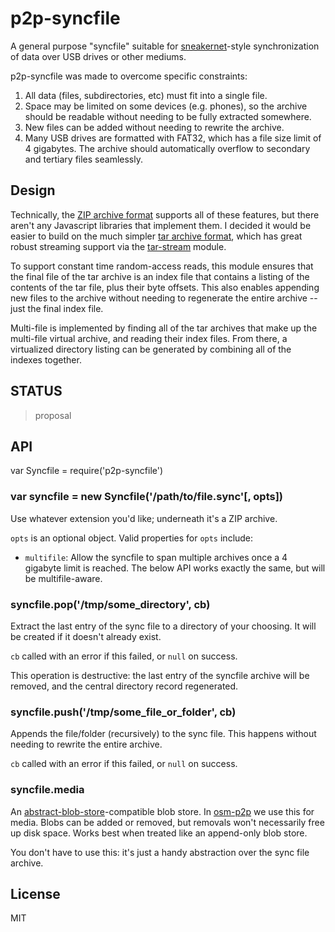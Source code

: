 # p2p-syncfile

A general purpose "syncfile" suitable for [sneakernet](...)-style synchronization of data over USB drives or other mediums.

p2p-syncfile was made to overcome specific constraints:

1. All data (files, subdirectories, etc) must fit into a single file.
2. Space may be limited on some devices (e.g. phones), so the archive should be readable without needing to be fully extracted somewhere.
3. New files can be added without needing to rewrite the archive.
4. Many USB drives are formatted with FAT32, which has a file size limit of 4 gigabytes. The archive should automatically overflow to secondary and tertiary files seamlessly.

## Design

Technically, the [ZIP archive format](https://en.wikipedia.org/wiki/ZIP_(file_format)) supports all of these features, but there aren't any Javascript libraries that implement them. I decided it would be easier to build on the much simpler [tar archive format](https://en.wikipedia.org/wiki/Tar_%28computing%29), which has great robust streaming support via the [tar-stream](https://github.com/mafintosh/tar-stream) module.

To support constant time random-access reads, this module ensures that the final file of the tar archive is an index file that contains a listing of the contents of the tar file, plus their byte offsets. This also enables appending new files to the archive without needing to regenerate the entire archive -- just the final index file.

Multi-file is implemented by finding all of the tar archives that make up the multi-file virtual archive, and reading their index files. From there, a virtualized directory listing can be generated by combining all of the indexes together.

## STATUS

> proposal

## API

var Syncfile = require('p2p-syncfile')

### var syncfile = new Syncfile('/path/to/file.sync'[, opts])

Use whatever extension you'd like; underneath it's a ZIP archive.

`opts` is an optional object. Valid properties for `opts` include:

- `multifile`: Allow the syncfile to span multiple archives once a 4 gigabyte limit is reached. The below API works exactly the same, but will be multifile-aware.

### syncfile.pop('/tmp/some_directory', cb)

Extract the last entry of the sync file to a directory of your choosing. It will be created if it doesn't already exist.

`cb` called with an error if this failed, or `null` on success.

This operation is destructive: the last entry of the syncfile archive will be removed, and the central directory record regenerated.

### syncfile.push('/tmp/some_file_or_folder', cb)

Appends the file/folder (recursively) to the sync file. This happens without needing to rewrite the entire archive.

`cb` called with an error if this failed, or `null` on success.

### syncfile.media

An [abstract-blob-store](https://github.com/.../abstract-blob-store)-compatible blob store. In [osm-p2p](https://github.com/digidem/osm-p2p) we use this for media. Blobs can be added or removed, but removals won't necessarily free up disk space. Works best when treated like an append-only blob store.

You don't have to use this: it's just a handy abstraction over the sync file archive.

## License

MIT
